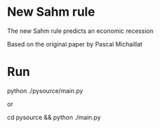 # New Sahm rule
The new Sahm rule predicts an economic recession
    
Based on the original paper by Pascal Michaillat

# Run
python ./pysource/main.py

or

cd pysource && python ./main.py

